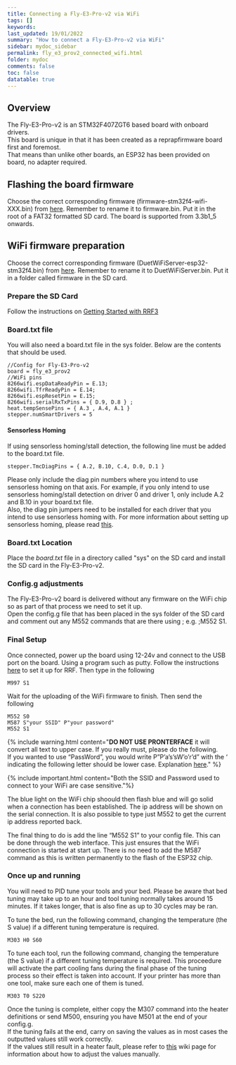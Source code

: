 ```yaml
---
title: Connecting a Fly-E3-Pro-v2 via WiFi
tags: []
keywords: 
last_updated: 19/01/2022
summary: "How to connect a Fly-E3-Pro-v2 via WiFi"
sidebar: mydoc_sidebar
permalink: fly_e3_prov2_connected_wifi.html
folder: mydoc
comments: false
toc: false
datatable: true
---
```


## Overview

The Fly-E3-Pro-v2 is an STM32F407ZGT6 based board with onboard drivers.  
This board is unique in that it has been created as a reprapfirmware board first and foremost.  
That means than unlike other boards, an ESP32 has been provided on board, no adapter required.  

## Flashing the board firmware

Choose the correct corresponding firmware (firmware-stm32f4-wifi-XXX.bin) from [here](https://github.com/gloomyandy/RepRapFirmware/releases). Remember to rename it to firmware.bin. Put it in the root of a FAT32 formatted SD card. The board is supported from 3.3b1_5 onwards.    

## WiFi firmware preparation
Choose the correct corresponding firmware (DuetWiFiServer-esp32-stm32f4.bin) from [here](https://github.com/gloomyandy/DuetWiFiSocketServer/releases). Remember to rename it to DuetWiFiServer.bin. Put it in a folder called firmware in the SD card.  

### Prepare the SD Card

Follow the instructions on [Getting Started with RRF3](getting_started.html)

### Board.txt file

You will also need a board.txt file in the sys folder. Below are the contents that should be used.

```
//Config for Fly-E3-Pro-v2
board = fly_e3_prov2
//WiFi pins
8266wifi.espDataReadyPin = E.13;
8266wifi.TfrReadyPin = E.14;
8266wifi.espResetPin = E.15;
8266wifi.serialRxTxPins = { D.9, D.8 } ;
heat.tempSensePins = { A.3 , A.4, A.1 }
stepper.numSmartDrivers = 5
```

#### Sensorless Homing

If using sensorless homing/stall detection, the following line must be added to the board.txt file.
```
stepper.TmcDiagPins = { A.2, B.10, C.4, D.0, D.1 }
```
Please only include the diag pin numbers where you intend to use sensorless homing on that axis. For example, if you only intend to use sensorless homing/stall detection on driver 0 and driver 1, only include A.2 and B.10 in your board.txt file.  
Also, the diag pin jumpers need to be installed for each driver that you intend to use sensorless homing with.
For more information about setting up sensorless homing, please read [this](sensorless.html).  

### Board.txt Location

Place the *board.txt* file in a directory called "sys" on the SD card and install the SD card in the Fly-E3-Pro-v2.   

### Config.g adjustments

The Fly-E3-Pro-v2 board is delivered without any firmware on the WiFi chip so as part of that process we need to set it up.  
Open the config.g file that has been placed in the sys folder of the SD card and comment out any M552 commands that are there using ; e.g. ;M552 S1.  

### Final Setup

Once connected, power up the board using 12-24v and connect to the USB port on the board. Using a program such as putty. Follow the instructions [here](putty.html) to set it up for RRF. Then type in the following  

```
M997 S1
```
Wait for the uploading of the WiFi firmware to finish. Then send the following
```
M552 S0
M587 S"your SSID" P"your password"
M552 S1
```

{% include warning.html content="**DO NOT USE PRONTERFACE** it will convert all text to upper case. If you really must, please do the following. <br/>  If you wanted to use “PassWord”, you would write P”P’a’s’sW’o’r’d” with the ‘ indicating the following letter should be lower case. Explanation [here](https://docs.duet3d.com/en/User_manual/Reference/Gcodes#m587-add-wifi-host-network-to-remembered-list-or-list-remembered-networks)." %}

{% include important.html content="Both the SSID and Password used to connect to your WiFi are case sensitive."%}

The blue light on the WiFi chip shoould then flash blue and will go solid when a connection has been established. The ip address will be shown on the serial connection. It is also possible to type just M552 to get the current ip address reported back.

The final thing to do is add the line “M552 S1” to your config file. This can be done through the web interface. This just ensures that the WiFi connection is started at start up. There is no need to add the M587 command as this is written permanently to the flash of the ESP32 chip.  

### Once up and running

You will need to PID tune your tools and your bed. Please be aware that bed tuning may take up to an hour and tool tuning normally takes around 15 minutes. If it takes longer, that is also fine as up to 30 cycles may be ran.  

To tune the bed, run the following command, changing the temperature (the S value) if a different tuning temperature is required.  
```
M303 H0 S60
```  

To tune each tool, run the following command, changing the temperature (the S value) if a different tuning temperature is required. This proceedure will activate the part cooling fans during the final phase of the tuning process so their effect is taken into account. If your printer has more than one tool, make sure each one of them is tuned.  
```
M303 T0 S220
```

Once the tuning is complete, either copy the M307 command into the heater definitions or send M500, ensuring you have M501 at the end of your config.g.  
If the tuning fails at the end, carry on saving the values as in most cases the outputted values still work correctly.  
If the values still result in a heater fault, please refer to [this](https://docs.duet3d.com/en/User_manual/Connecting_hardware/Heaters_tuning#setting-the-model-parameters-manually) wiki page for information about how to adjust the values manually.  